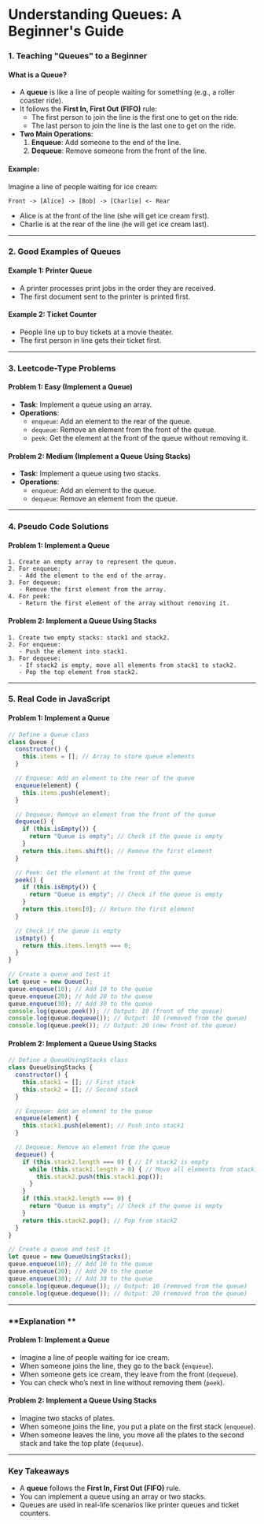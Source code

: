 # **Understanding Queues: A Beginner's Guide**

### **1. Teaching "Queues" to a Beginner**

#### **What is a Queue?**
- A **queue** is like a line of people waiting for something (e.g., a roller coaster ride).
- It follows the **First In, First Out (FIFO)** rule:
  - The first person to join the line is the first one to get on the ride.
  - The last person to join the line is the last one to get on the ride.
- **Two Main Operations**:
  1. **Enqueue**: Add someone to the end of the line.
  2. **Dequeue**: Remove someone from the front of the line.

#### **Example:**
Imagine a line of people waiting for ice cream:
```
Front -> [Alice] -> [Bob] -> [Charlie] <- Rear
```
- Alice is at the front of the line (she will get ice cream first).
- Charlie is at the rear of the line (he will get ice cream last).

---

### **2. Good Examples of Queues**

#### **Example 1: Printer Queue**
- A printer processes print jobs in the order they are received.
- The first document sent to the printer is printed first.

#### **Example 2: Ticket Counter**
- People line up to buy tickets at a movie theater.
- The first person in line gets their ticket first.

---

### **3. Leetcode-Type Problems**

#### **Problem 1: Easy (Implement a Queue)**
- **Task**: Implement a queue using an array.
- **Operations**:
  - `enqueue`: Add an element to the rear of the queue.
  - `dequeue`: Remove an element from the front of the queue.
  - `peek`: Get the element at the front of the queue without removing it.

#### **Problem 2: Medium (Implement a Queue Using Stacks)**
- **Task**: Implement a queue using two stacks.
- **Operations**:
  - `enqueue`: Add an element to the queue.
  - `dequeue`: Remove an element from the queue.

---

### **4. Pseudo Code Solutions**

#### **Problem 1: Implement a Queue**
```
1. Create an empty array to represent the queue.
2. For enqueue:
   - Add the element to the end of the array.
3. For dequeue:
   - Remove the first element from the array.
4. For peek:
   - Return the first element of the array without removing it.
```

#### **Problem 2: Implement a Queue Using Stacks**
```
1. Create two empty stacks: stack1 and stack2.
2. For enqueue:
   - Push the element into stack1.
3. For dequeue:
   - If stack2 is empty, move all elements from stack1 to stack2.
   - Pop the top element from stack2.
```

---

### **5. Real Code in JavaScript**

#### **Problem 1: Implement a Queue**
```javascript
// Define a Queue class
class Queue {
  constructor() {
    this.items = []; // Array to store queue elements
  }

  // Enqueue: Add an element to the rear of the queue
  enqueue(element) {
    this.items.push(element);
  }

  // Dequeue: Remove an element from the front of the queue
  dequeue() {
    if (this.isEmpty()) {
      return "Queue is empty"; // Check if the queue is empty
    }
    return this.items.shift(); // Remove the first element
  }

  // Peek: Get the element at the front of the queue
  peek() {
    if (this.isEmpty()) {
      return "Queue is empty"; // Check if the queue is empty
    }
    return this.items[0]; // Return the first element
  }

  // Check if the queue is empty
  isEmpty() {
    return this.items.length === 0;
  }
}

// Create a queue and test it
let queue = new Queue();
queue.enqueue(10); // Add 10 to the queue
queue.enqueue(20); // Add 20 to the queue
queue.enqueue(30); // Add 30 to the queue
console.log(queue.peek()); // Output: 10 (front of the queue)
console.log(queue.dequeue()); // Output: 10 (removed from the queue)
console.log(queue.peek()); // Output: 20 (new front of the queue)
```

#### **Problem 2: Implement a Queue Using Stacks**
```javascript
// Define a QueueUsingStacks class
class QueueUsingStacks {
  constructor() {
    this.stack1 = []; // First stack
    this.stack2 = []; // Second stack
  }

  // Enqueue: Add an element to the queue
  enqueue(element) {
    this.stack1.push(element); // Push into stack1
  }

  // Dequeue: Remove an element from the queue
  dequeue() {
    if (this.stack2.length === 0) { // If stack2 is empty
      while (this.stack1.length > 0) { // Move all elements from stack1 to stack2
        this.stack2.push(this.stack1.pop());
      }
    }
    if (this.stack2.length === 0) {
      return "Queue is empty"; // Check if the queue is empty
    }
    return this.stack2.pop(); // Pop from stack2
  }
}

// Create a queue and test it
let queue = new QueueUsingStacks();
queue.enqueue(10); // Add 10 to the queue
queue.enqueue(20); // Add 20 to the queue
queue.enqueue(30); // Add 30 to the queue
console.log(queue.dequeue()); // Output: 10 (removed from the queue)
console.log(queue.dequeue()); // Output: 20 (removed from the queue)
```

---

### **Explanation **

#### **Problem 1: Implement a Queue**
- Imagine a line of people waiting for ice cream.
- When someone joins the line, they go to the back (`enqueue`).
- When someone gets ice cream, they leave from the front (`dequeue`).
- You can check who’s next in line without removing them (`peek`).

#### **Problem 2: Implement a Queue Using Stacks**
- Imagine two stacks of plates.
- When someone joins the line, you put a plate on the first stack (`enqueue`).
- When someone leaves the line, you move all the plates to the second stack and take the top plate (`dequeue`).

---

### **Key Takeaways**
- A **queue** follows the **First In, First Out (FIFO)** rule.
- You can implement a queue using an array or two stacks.
- Queues are used in real-life scenarios like printer queues and ticket counters.

